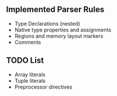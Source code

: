 ## Implemented Parser Rules
* Type Declarations (nested)
* Native type properties and assignments
* Regions and memory layout markers
* Comments

## TODO List
* Array literals
* Tuple literals
* Preprocessor directives
